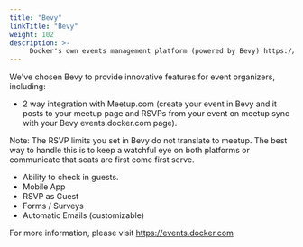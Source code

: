 ```yaml
---
title: "Bevy"
linkTitle: "Bevy"
weight: 102
description: >-
     Docker's own events management platform (powered by Bevy) https://events.docker.com
---
```


We've chosen Bevy to provide innovative features for event organizers, including:

- 2 way integration with Meetup.com (create your event in Bevy and it posts to your meetup page and RSVPs from your event on meetup sync with your Bevy events.docker.com page).

Note: The RSVP limits you set in Bevy do not translate to meetup. The best way to handle this is to keep a watchful eye on both platforms or communicate that seats are first come first serve. 

- Ability to check in guests.
- Mobile App
- RSVP as Guest
- Forms / Surveys
- Automatic Emails (customizable) 


For more information, please visit https://events.docker.com
